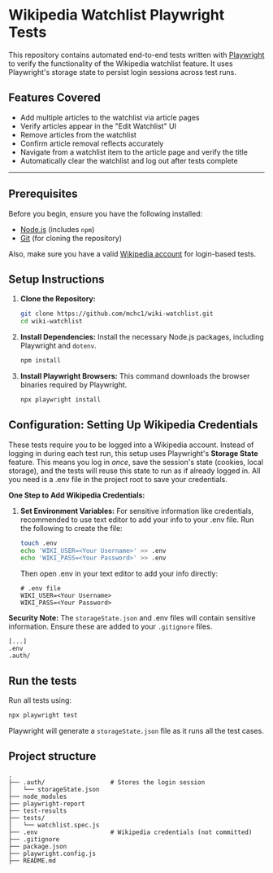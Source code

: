 # Wikipedia Watchlist Playwright Tests

This repository contains automated end-to-end tests written with [Playwright](https://playwright.dev) to verify the functionality of the Wikipedia watchlist feature. It uses Playwright's storage state to persist login sessions across test runs.

## Features Covered

- Add multiple articles to the watchlist via article pages
- Verify articles appear in the "Edit Watchlist" UI
- Remove articles from the watchlist
- Confirm article removal reflects accurately
- Navigate from a watchlist item to the article page and verify the title
- Automatically clear the watchlist and log out after tests complete

---
## Prerequisites

Before you begin, ensure you have the following installed:

* [Node.js](https://nodejs.org/) (includes `npm`)
* [Git](https://git-scm.com/) (for cloning the repository)

Also, make sure you have a valid [Wikipedia account](https://en.wikipedia.org/w/index.php?title=Special:CreateAccount) for login-based tests.

## Setup Instructions

1.  **Clone the Repository:**
    ```bash
    git clone https://github.com/mchc1/wiki-watchlist.git
    cd wiki-watchlist
    ```

2.  **Install Dependencies:**
    Install the necessary Node.js packages, including Playwright and `dotenv`.
    ```bash
    npm install
    ```

3.  **Install Playwright Browsers:**
    This command downloads the browser binaries required by Playwright.
    ```bash
    npx playwright install
    ```

## Configuration: Setting Up Wikipedia Credentials

These tests require you to be logged into a Wikipedia account. Instead of logging in during each test run, this setup uses Playwright's **Storage State** feature. This means you log in *once*, save the session's state (cookies, local storage), and the tests will reuse this state to run as if already logged in. All you need is a .env file in the project root to save your credentials.

**One Step to Add Wikipedia Credentials:**

1.  **Set Environment Variables:**
    For sensitive information like credentials, recommended to use text editor to add your info to your .env file. Run the following to create the file:
    ```bash
    touch .env
    echo 'WIKI_USER=<Your Username>' >> .env
    echo 'WIKI_PASS=<Your Password>' >> .env
    ```
    
    Then open .env in your text editor to add your info directly:
    ```dotenv
    # .env file
    WIKI_USER=<Your Username>
    WIKI_PASS=<Your Password>
    ```

**Security Note:** The `storageState.json` and .env files will contain sensitive information. Ensure these are added to your `.gitignore` files.

```gitignore
[...]
.env
.auth/
```

## Run the tests

Run all tests using:
```bash
npx playwright test
```
Playwright will generate a `storageState.json` file as it runs all the test cases.

## Project structure
```pgsql
.
├── .auth/                  # Stores the login session
│   └── storageState.json
├── node_modules
├── playwright-report
├── test-results
├── tests/
│   └── watchlist.spec.js
├── .env                    # Wikipedia credentials (not committed)
├── .gitignore
├── package.json
├── playwright.config.js
├── README.md
```
